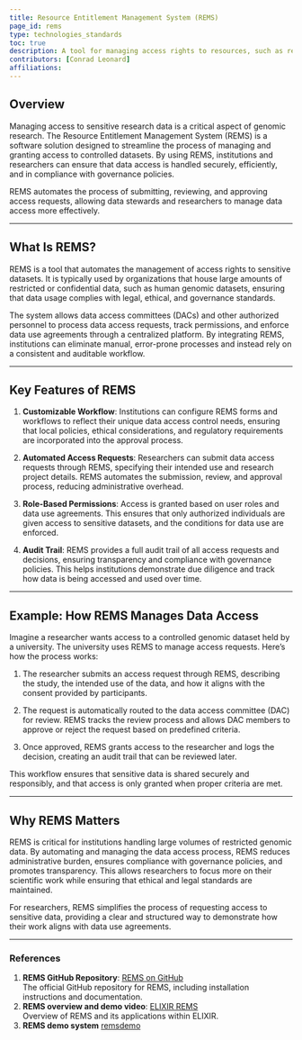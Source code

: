```yaml
---
title: Resource Entitlement Management System (REMS)
page_id: rems
type: technologies_standards
toc: true
description: A tool for managing access rights to resources, such as research datasets.
contributors: [Conrad Leonard]
affiliations: 
---
```


## Overview

Managing access to sensitive research data is a critical aspect of genomic research. The Resource Entitlement Management System (REMS) is a software solution designed to streamline the process of managing and granting access to controlled datasets. By using REMS, institutions and researchers can ensure that data access is handled securely, efficiently, and in compliance with governance policies.

REMS automates the process of submitting, reviewing, and approving access requests, allowing data stewards and researchers to manage data access more effectively.

---

## What Is REMS?

REMS is a tool that automates the management of access rights to sensitive datasets. It is typically used by organizations that house large amounts of restricted or confidential data, such as human genomic datasets, ensuring that data usage complies with legal, ethical, and governance standards.

The system allows data access committees (DACs) and other authorized personnel to process data access requests, track permissions, and enforce data use agreements through a centralized platform. By integrating REMS, institutions can eliminate manual, error-prone processes and instead rely on a consistent and auditable workflow.

---

## Key Features of REMS

1. **Customizable Workflow**: Institutions can configure REMS forms and workflows to reflect their unique data access control needs, ensuring that local policies, ethical considerations, and regulatory requirements are incorporated into the approval process.

2. **Automated Access Requests**: Researchers can submit data access requests through REMS, specifying their intended use and research project details. REMS automates the submission, review, and approval process, reducing administrative overhead.

3. **Role-Based Permissions**: Access is granted based on user roles and data use agreements. This ensures that only authorized individuals are given access to sensitive datasets, and the conditions for data use are enforced.

4. **Audit Trail**: REMS provides a full audit trail of all access requests and decisions, ensuring transparency and compliance with governance policies. This helps institutions demonstrate due diligence and track how data is being accessed and used over time.

---

## Example: How REMS Manages Data Access

Imagine a researcher wants access to a controlled genomic dataset held by a university. The university uses REMS to manage access requests. Here’s how the process works:

1. The researcher submits an access request through REMS, describing the study, the intended use of the data, and how it aligns with the consent provided by participants.
   
2. The request is automatically routed to the data access committee (DAC) for review. REMS tracks the review process and allows DAC members to approve or reject the request based on predefined criteria.

3. Once approved, REMS grants access to the researcher and logs the decision, creating an audit trail that can be reviewed later.

This workflow ensures that sensitive data is shared securely and responsibly, and that access is only granted when proper criteria are met.

---

## Why REMS Matters

REMS is critical for institutions handling large volumes of restricted genomic data. By automating and managing the data access process, REMS reduces administrative burden, ensures compliance with governance policies, and promotes transparency. This allows researchers to focus more on their scientific work while ensuring that ethical and legal standards are maintained.

For researchers, REMS simplifies the process of requesting access to sensitive data, providing a clear and structured way to demonstrate how their work aligns with data use agreements.

---

### References

1. **REMS GitHub Repository**: [REMS on GitHub](https://github.com/CSCfi/rems)  
   The official GitHub repository for REMS, including installation instructions and documentation.
2. **REMS overview and demo video**: [ELIXIR REMS](https://youtu.be/mDBrrg75alo?list=PLD5XtevzF3yEz1KpPVfDdQk3i44JgRr9t)  
   Overview of REMS and its applications within ELIXIR.
3. **REMS demo system** [remsdemo](https://remsdemo.csc.fi/administration/)
